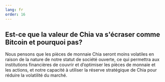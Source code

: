 ```yaml
---
lang: fr
order: 16
---
```


Est-ce que la valeur de Chia va s'écraser comme Bitcoin et pourquoi pas?
-----------------------

Nous pensons que les pièces de monnaie Chia seront moins volatiles en raison de la nature de notre statut de société ouverte, ce qui permettra aux institutions financières de couvrir et d’optimiser les pièces de monnaie et les actions, et notre capacité à utiliser la réserve stratégique de Chia pour réduire la volatilité du marché.
